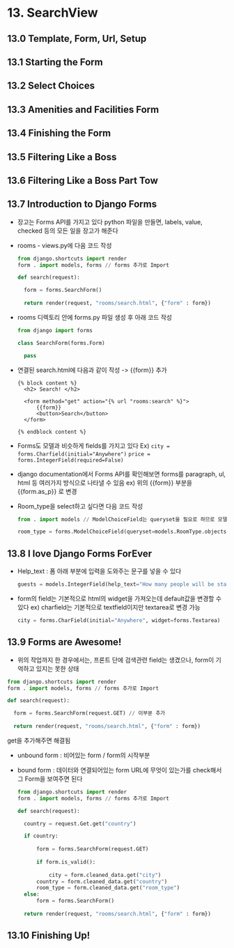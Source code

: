 

# 13. SearchView



## 13.0 Template, Form, Url, Setup



## 13.1 Starting the Form



## 13.2 Select Choices



## 13.3 Amenities and Facilities Form



## 13.4 Finishing the Form



## 13.5 Filtering Like a Boss



## 13.6 Filtering Like a Boss Part Tow



## 13.7 Introduction to Django Forms



- 장고는 Forms API를 가지고 있다
  python 파일을 만들면, labels, value, checked 등의 모든 일을 장고가 해준다

- rooms - views.py에 다음 코드 작성

  ```python
  from django.shortcuts import render
  form . import models, forms // forms 추가로 Import
  
  def search(request):
  
  	form = forms.SearchForm()
  	
  	return render(request, "rooms/search.html", {"form" : form})
  ```

- rooms 디렉토리 안에 forms.py 파일 생성 후 아래 코드 작성

  ```python
  from django import forms
  
  class SearchForm(forms.Form)
  
  	pass
  ```

- 연결된 search.html에 다음과 같이 작성 -> {{form}} 추가

  ```django
  {% block content %}
  	<h2> Search! </h2>
  
  	<form method="get" action="{% url "rooms:search" %}">
  		{{form}}
  		<button>Search</button>
  	</form>
  	
  {% endblock content %}
  ```

- Forms도 모델과 비슷하게 fields를 가지고 있다
  Ex) `city = forms.Charfield(initial="Anywhere")`
  `price = forms.IntegerField(required=False)` 

- django documentation에서 Forms API를 확인해보면
  forms를 paragraph, ul, html 등 여러가지 방식으로 나타낼 수 있음
  ex) 위의 {{form}} 부분을 {{form.as_p}} 로 변경

- Room_type을 select하고 싶다면 다음 코드 작성

  ```python
  from . import models // ModelChoiceField는 queryset을 필요로 하므로 모델 import
  
  room_type = forms.ModelChoiceField(queryset=models.RoomType.objects.all())
  ```

  

## 13.8 I love Django Forms ForEver 



- Help_text : 폼 아래 부분에 입력을 도와주는 문구를 넣을 수 있다

  ```python
  guests = models.IntegerField(help_text="How many people will be staying?")
  ```

- form의 field는 기본적으로 html의 widget을 가져오는데 default값을 변경할 수 있다
  ex) charfield는 기본적으로 textfield이지만 textarea로 변경 가능

  ```python
  city = forms.CharField(initial="Anywhere", widget=forms.Textarea)
  ```

  



## 13.9 Forms are Awesome!



-  위의 작업까지 한 경우에서는, 프론트 단에 검색관련 field는 생겼으나, form이 기억하고 있지는 못한 상태

  ```python
  from django.shortcuts import render
  form . import models, forms // forms 추가로 Import
  
  def search(request):
  
  	form = forms.SearchForm(request.GET) // 이부분 추가
  	
  	return render(request, "rooms/search.html", {"form" : form})
  ```

  get을 추가해주면 해결됨

- unbound form : 비어있는 form / form의 시작부분

- bound form : 데이터와 연결되어있는 form
  URL에 무엇이 있는가를 check해서 그 Form을 보여주면 된다

  ```python
  from django.shortcuts import render
  form . import models, forms // forms 추가로 Import
  
  def search(request):
  
  	country = request.Get.get("country")
  
  	if country:
  	
  		form = forms.SearchForm(request.GET)
  		
  		if form.is_valid():
  		
  			city = form.cleaned_data.get("city")
        country = form.cleaned_data.get("country")
        room_type = form.cleaned_data.get("room_type")
  	else:
  		form = forms.SearchForm()
  	
  	return render(request, "rooms/search.html", {"form" : form})
  ```

  


## 13.10 Finishing Up!